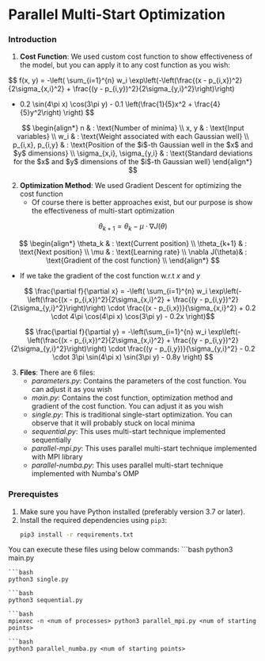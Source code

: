 # Parallel Multi-Start Optimization

### Introduction
1) **Cost Function**: We used custom cost function to show effectiveness of the model, but you can apply it to any cost function as you wish:

$$ f(x, y) = -\left( \sum_{i=1}^{n} w_i \exp\left(-\left(\frac{(x - p_{i,x})^2}{2\sigma_{x,i}^2} + \frac{(y - p_{i,y})^2}{2\sigma_{y,i}^2}\right)\right) 
+ 0.2 \sin(4\pi x) \cos(3\pi y) - 0.1 \left(\frac{1}{5}x^2 + \frac{4}{5}y^2\right) \right) $$

$$ \begin{align*}
n & : \text{Number of minima} \\
x, y & : \text{Input variables} \\
w_i & : \text{Weight associated with each Gaussian well} \\
p_{i,x}, p_{i,y} & : \text{Position of the $i$-th Gaussian well in the $x$ and $y$ dimensions} \\
\sigma_{x,i}, \sigma_{y,i} & : \text{Standard deviations for the $x$ and $y$ dimensions of the $i$-th Gaussian well}
\end{align*} $$

2) **Optimization Method**: We used Gradient Descent for optimizing the cost function
    - Of course there is better approaches exist, but our purpose is show the effectiveness of multi-start optimization

$$ \theta_{k+1} = \theta_k - \mu \cdot \nabla J(\theta) $$

$$ \begin{align*}
\theta_k & : \text{Current position} \\
\theta_{k+1} & : \text{Next position} \\
\mu & : \text{Learning rate} \\
\nabla J(\theta)& : \text{Gradient of the cost function} \\
\end{align*} $$

- If we take the gradient of the cost function w.r.t _x_ and _y_

$$ \frac{\partial f}{\partial x} = -\left( \sum_{i=1}^{n} w_i \exp\left(-\left(\frac{(x - p_{i,x})^2}{2\sigma_{x,i}^2} + \frac{(y - p_{i,y})^2}{2\sigma_{y,i}^2}\right)\right) \cdot \frac{(x - p_{i,x})}{\sigma_{x,i}^2} + 0.2 \cdot 4\pi \cos(4\pi x) \cos(3\pi y) - 0.2x \right)$$

$$ \frac{\partial f}{\partial y} = -\left(\sum_{i=1}^{n} w_i \exp\left(-\left(\frac{(x - p_{i,x})^2}{2\sigma_{x,i}^2} + \frac{(y - p_{i,y})^2}{2\sigma_{y,i}^2}\right)\right) \cdot \frac{(y - p_{i,y})}{\sigma_{y,i}^2} - 0.2 \cdot 3\pi \sin(4\pi x) \sin(3\pi y) - 0.8y \right) $$

3) **Files**: There are 6 files:
    - _parameters.py_: Contains the parameters of the cost function. You can adjust it as you wish
    - _main.py_: Contains the cost function, optimization method and gradient of the cost function. You can adjust it as you wish
    - _single.py_: This is traditional single-start optimization. You can observe that it will probably stuck on local minima
    - _sequential.py_: This uses multi-start technique implemented sequentially
    - _parallel-mpi.py_: This uses parallel multi-start technique implemented with MPI library
    - _parallel-numba.py_: This uses parallel multi-start technique implemented with Numba's OMP

### Prerequistes
1. Make sure you have Python installed (preferably version 3.7 or later).
2. Install the required dependencies using `pip3`:
   ```bash
   pip3 install -r requirements.txt

You can execute these files using below commands:
    ```bash
    python3 main.py

    ```bash
    python3 single.py

    ```bash
    python3 sequential.py

    ```bash
    mpiexec -n <num of processes> python3 parallel_mpi.py <num of starting points>

    ```bash
    python3 parallel_numba.py <num of starting points>



